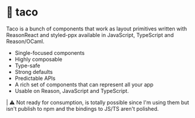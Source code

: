 # 🌮 taco

Taco is a bunch of components that work as layout primitives written with ReasonReact and styled-ppx available in JavaScript, TypeScript and Reason/OCaml.

- Single-focused components
- Highly composable
- Type-safe
- Strong defaults
- Predictable APIs
- A rich set of components that can represent all your app
- Usable on Reason, JavaScript and TypeScript.

| ⚠️ Not ready for consumption, is totally possible since I'm using them but isn't publish to npm and the bindings to JS/TS aren't polished.

<!--
- Token generation
    - Generate all spacings/font-sizes/line-heights/shadows based on a config
    - Generate color palette based on your base color
- Capacity to be extended. -->